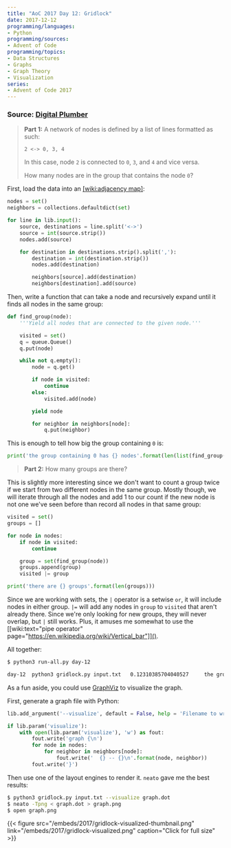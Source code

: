 ```yaml
---
title: "AoC 2017 Day 12: Gridlock"
date: 2017-12-12
programming/languages:
- Python
programming/sources:
- Advent of Code
programming/topics:
- Data Structures
- Graphs
- Graph Theory
- Visualization
series:
- Advent of Code 2017
---
```

### Source: [Digital Plumber](http://adventofcode.com/2017/day/12)

> **Part 1:** A network of nodes is defined by a list of lines formatted as such:
>
> ```
> 2 <-> 0, 3, 4
> ```
>
> In this case, node `2` is connected to `0`, `3`, and `4` and vice versa.
>
> How many nodes are in the group that contains the node `0`?

<!--more-->

First, load the data into an [[wiki:adjacency map]]():

```python
nodes = set()
neighbors = collections.defaultdict(set)

for line in lib.input():
    source, destinations = line.split('<->')
    source = int(source.strip())
    nodes.add(source)

    for destination in destinations.strip().split(','):
        destination = int(destination.strip())
        nodes.add(destination)

        neighbors[source].add(destination)
        neighbors[destination].add(source)
```

Then, write a function that can take a node and recursively expand until it finds all nodes in the same group:

```python
def find_group(node):
    '''Yield all nodes that are connected to the given node.'''

    visited = set()
    q = queue.Queue()
    q.put(node)

    while not q.empty():
        node = q.get()

        if node in visited:
            continue
        else:
            visited.add(node)

        yield node

        for neighbor in neighbors[node]:
            q.put(neighbor)
```

This is enough to tell how big the group containing `0` is:

```python
print('the group containing 0 has {} nodes'.format(len(list(find_group(0)))))
```

> **Part 2:** How many groups are there?

This is slightly more interesting since we don't want to count a group twice if we start from two different nodes in the same group. Mostly though, we will iterate through all the nodes and add 1 to our count if the new node is not one we've seen before than record all nodes in that same group:

```python
visited = set()
groups = []

for node in nodes:
    if node in visited:
        continue

    group = set(find_group(node))
    groups.append(group)
    visited |= group

print('there are {} groups'.format(len(groups)))
```

Since we are working with sets, the `|` operator is a setwise `or`, it will include nodes in either group. `|=` will add any nodes in `group` to `visited` that aren't already there. Since we're only looking for new groups, they will never overlap, but `|` still works. Plus, it amuses me somewhat to use the [[wiki:text="pipe operator" page="https://en.wikipedia.org/wiki/Vertical_bar"]]().

All together:

```bash
$ python3 run-all.py day-12

day-12  python3 gridlock.py input.txt   0.12310385704040527     the group containing 0 has 115 nodes; there are 221 groups
```

As a fun aside, you could use [GraphViz]() to visualize the graph.

First, generate a graph file with Python:

```python
lib.add_argument('--visualize', default = False, help = 'Filename to write a graphviz file to for visualization')

if lib.param('visualize'):
    with open(lib.param('visualize'), 'w') as fout:
        fout.write('graph {\n')
        for node in nodes:
            for neighbor in neighbors[node]:
                fout.write('  {} -- {}\n'.format(node, neighbor))
        fout.write('}')
```

Then use one of the layout engines to render it. `neato` gave me the best results:

```bash
$ python3 gridlock.py input.txt --visualize graph.dot
$ neato -Tpng < graph.dot > graph.png
$ open graph.png
```

{{< figure src="/embeds/2017/gridlock-visualized-thumbnail.png" link="/embeds/2017/gridlock-visualized.png" caption="Click for full size" >}}
